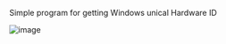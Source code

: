 Simple program for getting Windows unical Hardware ID

![image](https://user-images.githubusercontent.com/76053883/222975055-7e5af07e-6f7f-4e02-adc3-6a3eb5548b71.png)
